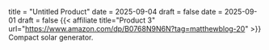 title = "Untitled Product"
date = 2025-09-04
draft = false
date = 2025-09-01
draft = false
{{< affiliate title="Product 3" url="https://www.amazon.com/dp/B0768N9N6N?tag=matthewblog-20" >}}
Compact solar generator.
